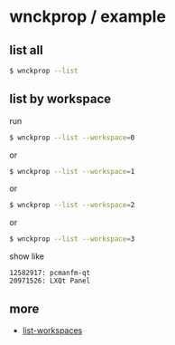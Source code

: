 
# wnckprop / example


## list all

``` sh
$ wnckprop --list
```

## list by workspace

run

``` sh
$ wnckprop --list --workspace=0
```

or

``` sh
$ wnckprop --list --workspace=1
```

or

``` sh
$ wnckprop --list --workspace=2
```

or

``` sh
$ wnckprop --list --workspace=3
```

show like

```
12582917: pcmanfm-qt
20971526: LXQt Panel
```


## more

* [list-workspaces](example-list-workspaces.md)
